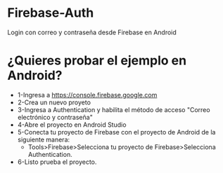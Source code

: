 # Firebase-Auth
Login con correo y contraseña desde Firebase en Android

# ¿Quieres probar el ejemplo en Android?

* 1-Ingresa a https://console.firebase.google.com
* 2-Crea un nuevo proyeto 
* 3-Ingresa a Authentication y habilita el método de acceso "Correo electrónico y contraseña"
* 4-Abre el proyecto en Android Studio 
* 5-Conecta tu proyecto de Firebase con el proyecto de Android de la siguiente manera:
   *  Tools>Firebase>Selecciona tu proyecto de Firebase>Selecciona Authentication.
* 6-Listo prueba el proyecto.
